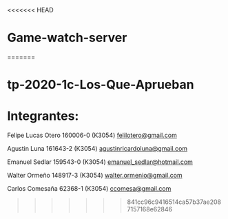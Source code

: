 <<<<<<< HEAD
# Game-watch-server
=======
# tp-2020-1c-Los-Que-Aprueban

# Integrantes:

Felipe Lucas Otero  160006-0 (K3054) felilotero@gmail.com

Agustin  Luna       161643-2 (K3054) agustinricardoluna@gmail.com

Emanuel Sedlar 159543-0 (K3054)	emanuel_sedlar@hotmail.com

Walter Ormeño 148917-3 (K3054) walter.ormenio@gmail.com

Carlos Comesaña 62368-1 (K3054) ccomesa@gmail.com
>>>>>>> 841cc96c9416514ca57b37ae2087157168e62846
